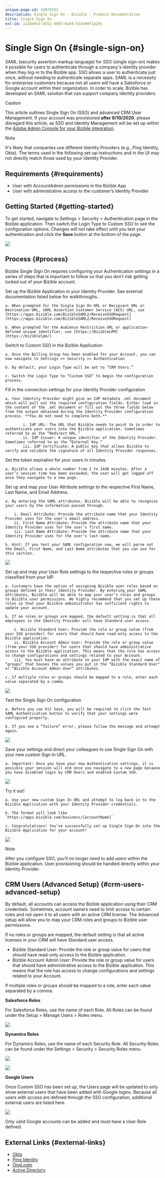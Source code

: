 ```yaml
---
unique-page-id: 18874761
description: Single Sign On - Bizible - Product Documentation
title: Single Sign On
exl-id: a328e9cb-8352-4693-8a44-533e08f1a29c
---
```

# Single Sign On {#single-sign-on}

SAML (security assertion markup language) for SSO (single sign-on) makes it possible for users to authenticate through a company's identity provider when they log-in to the Bizible app. SSO allows a user to authenticate just once, without needing to authenticate separate apps. SAML is a necessity for enterprise customers because not all users will have a Salesforce or Google account within their organization. In order to scale, Bizible has developed an SAML solution that can support company identity providers.

>[!CAUTION]
>
>This article outlines Single Sign On (SSO) and advanced CRM User Management. If your account was provisioned **after 9/10/2020**, please disregard this article, as SSO and Identity Management will be set up within the [Adobe Admin Console for your Bizible integration](/help/configuration-and-setup/getting-started-with-marketo-measure/marketo-measure-quick-start.md).

>[!NOTE]
>
>It's likely that companies use different Identity Providers (e.g., Ping Identity, Okta). The terms used in the following set-up instructions and in the UI may not directly match those used by your Identity Provider.

## Requirements {#requirements}

* User with AccountAdmin permissions in the Bizible App
* User with administrative access to the customer’s Identity Provider

## Getting Started {#getting-started}

To get started, navigate to Settings > Security > Authentication page in the Bizible application. Then switch the Login Type to Custom SSO to see the configuration options. Changes will not take effect until you test your authentication and click the **Save** button at the bottom of the page.

![](assets/1-1.png)

## Process {#process}

Bizible Single Sign On requires configuring your Authentication settings in a series of steps that is important to follow so that you don’t risk getting locked out of your Bizible account.

Set up the Bizible Application in your Identity Provider. See external documentation listed below for walkthroughs.

    a. When prompted for the Single Sign On URL or Recipient URL or Destination URL, SAML Assertion Customer Service (ACS) URL, use [https://apps.bizible.com/BizibleSAML2/ReceiveSSORequest](https://apps.bizible.com/BizibleSAML2/ReceiveSSORequest)

    b. When prompted for the Audience Restriction URL or application-defined unique identifier, use [https://BizibleLPM](https://biziblelpm/)

Switch to Custom SSO in the Bizible Application

    a. Once the Billing Group has been enabled for your Account, you can now navigate to Settings >> Security >> Authentication

    b. By default, your Login Type will be set to “CRM Users.”

    c. Switch the Login Type to “Custom SSO” to begin the configuration process.

Fill in the connection settings for your Identity Provider configuration

    a. Your Identity Provider might give an IdP metadata .xml document which will pull out the required configuration fields. Either load in the content of the .xml document or fill out the three fields below from the output obtained during the Identity Provider configuration process. **You do not need to complete both.**

            i. IdP URL: The URL that Bizible needs to point to in order to authenticate your users into the Bizible application. Sometimes referred to as the “Redirect URL.”
            ii. IdP Issuer: A unique identifier of the Identity Provider. Sometimes referred to as the “External Key.”
            iii. IdP Certificate: A public key that allows Bizible to verify and validate the signature of all Identity Provider responses.

Set the token expiration for your users in minutes.

    a. Bizible allows a whole number from 1 to 1440 minutes. After a user’s session time has been exceeded, the user will get logged off once they navigate to a new page.

Set up and map your User Attribute settings to the respective First Name, Last Name, and Email Address.

    a. By entering the SAML attributes, Bizible will be able to recognize your users by the information passed through.

        i. Email Attribute: Provide the attribute name that your Identity Provider uses for the user’s email address.
        ii. First Name Attribute: Provide the attribute name that your Identity Provider uses for the user’s first name.
        iii. Last Name Attribute: Provide the attribute name that your Identity Provider uses for the user’s last name.

    b. Hint: If you test your SAML configuration now, we will parse out the Email, First Name, and Last Name attributes that you can use for this section.

   ![](assets/2.png)

Set up and map your User Role settings to the respective roles or groups classified from your IdP.

    a. Customers have the option of assigning Bizible user roles based on groups defined in their Identity Provider. By entering your SAML attributes, Bizible will be able to map your user’s roles and groups to Bizible user permissions. We highly recommend that you set up these roles so that your Bizible administrator has sufficient rights to update your account.

    b. If no roles or groups are mapped, the default setting is that all employees in the Identity Provider will have Standard user access.

        i. Bizible Standard User: Provide the role or group value (from your SSO provider) for users that should have read-only access to the Bizible application.
        ii. Bizible Account Admin User: Provide the role or group value (from your SSO provider) for users that should have administrative access to the Bizible application. This means that the role has access to change configurations and settings related to your Account.
        iii. You must have an attribute in your IdP with the exact name of “groups” that houses the values you put in the “Bizible Standard User" or “Bizible Account Admin User” attributes.

    c. If multiple roles or groups should be mapped to a role, enter each value separated by a comma.

   ![](assets/2a.png)

Test the Single Sign On configuration

    a. Before you can hit Save, you will be required to click the Test SAML Authentication button to verify that your settings were configured properly.

    b. If you see a “failure” error, please follow the message and attempt again.

   ![](assets/3.png)

Save your settings and direct your colleagues to use Single Sign On with your new custom Sign In URL.

    a. Important: Once you Save your new Authentication settings, it is possible your session will end once you navigate to a new page because you have disabled login by CRM Users and enabled Custom SSO.

   ![](assets/4.png)

Try it out!

    a. Use your new custom Sign In URL and attempt to log back in to the Bizible Application with your Identity Provider credentials.
    
    b. The format will look like `https://apps.bizible.com/business/[accountName]`
        
    c. Congratulations! You’ve successfully set up Single Sign On into the Bizible Application for your account!

   ![](assets/5.png)

   >[!NOTE]
   >
   >After you configure SSO, you’ll no longer need to add users within the Bizible application. User provisioning should be handled directly within your Identity Provider.

## CRM Users (Advanced Setup) {#crm-users-advanced-setup}

By default, all accounts can access the Bizible application using their CRM credentials. Sometimes, account owners need to limit access to certain roles and not open it to all users with an active CRM license. The Advanced setup will allow you to map your CRM roles and groups to Bizible user permissions.

If no roles or groups are mapped, the default setting is that all active licenses in your CRM will have Standard user access.

* Bizible Standard User: Provide the role or group value for users that should have read-only access to the Bizible application.
* Bizible Account Admin User: Provide the role or group value for users that should have administrative access to the Bizible application. This means that the role has access to change configurations and settings related to your Account.

If multiple roles or groups should be mapped to a role, enter each value separated by a comma.

**Salesforce Roles**

For Salesforce Roles, use the name of each Role. All Roles can be found under the Setup > Manage Users > Roles menu.

![](assets/6.png)

**Dynamics Roles**

For Dynamics Roles, use the name of each Security Role. All Security Roles can be found under the Settings > Security > Security Roles menu.

![](assets/7.png)

![](assets/8.png)

**Google Users**

Once Custom SSO has been set up, the Users page will be updated to only show external users that have been added with Google logins. Because all users with access are defined through the SSO configuration, additional external users are listed here.

![](assets/9.png)

Only valid Google accounts can be added and must have a User Role defined.

## External Links {#external-links}

* [Okta](http://developer.okta.com/standards/SAML/setting_up_a_saml_application_in_okta)
* [Ping Identity](http://docs.pingidentity.com/bundle/p1_enterpriseConfigSsoSaml_cas/page/enableAppWithoutURL.html)
* [OneLogin](http://onelogin.service-now.com/support?id=kb_article&sys_id=b2c91143db109700d5505eea4b9619d5)
* [Active Directory](http://docs.microsoft.com/en-us/azure/active-directory/active-directory-saas-custom-apps)
